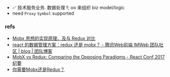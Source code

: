 

- ✅ 技术服务业务. 数据处理 f; oo 来组织 biz model/logic
- need `Proxy` `Symbol` supported
### refs

- [Mobx 思想的实现原理，及与 Redux 对比](https://zhuanlan.zhihu.com/p/25585910)
- [react 的数据管理方案：redux 还是 mobx？ - 腾讯Web前端 IMWeb 团队社区 | blog | 团队博客](http://imweb.io/topic/59f4833db72024f03c7f49b4)
- [MobX vs Redux: Comparing the Opposing Paradigms - React Conf 2017 纪要](https://zhuanlan.zhihu.com/p/25989654)
- [你需要Mobx还是Redux？](https://zhuanlan.zhihu.com/p/33761397)